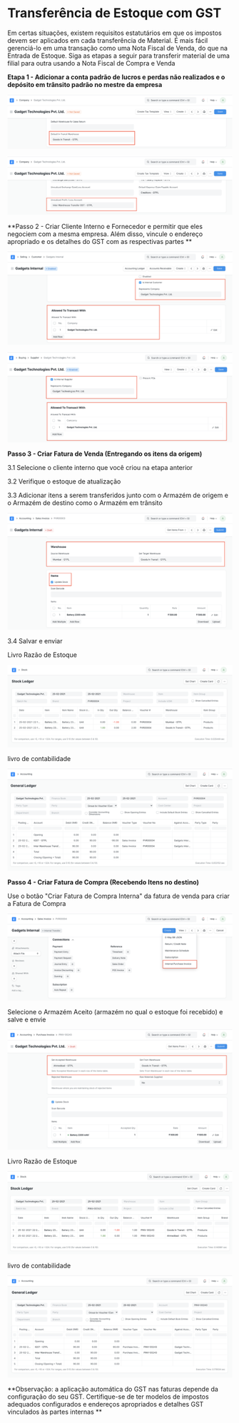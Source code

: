 # Transferência de Estoque com GST


Em certas situações, existem requisitos estatutários em que os impostos devem ser aplicados em cada transferência de Material. É mais fácil gerenciá-lo em uma transação como uma Nota Fiscal de Venda, do que na Entrada de Estoque. Siga as etapas a seguir para transferir material de uma filial para outra usando a Nota Fiscal de Compra e Venda

  


**Etapa 1 - Adicionar a conta padrão de lucros e perdas não realizados e o depósito em trânsito padrão no mestre da empresa**

![](/files/hoGYPBt.png)

  


![](/files/250xhKo.png)

  


  


**Passo 2 - Criar Cliente Interno e Fornecedor e permitir que eles negociem com a mesma empresa. Além disso, vincule o endereço apropriado e os detalhes do GST com as respectivas partes **

  


![](/files/GjUFk7x.png)

  


  


![](/files/LlwQALr.png)

  


**Passo 3 - Criar Fatura de Venda (Entregando os itens da origem)**

  


3.1 Selecione o cliente interno que você criou na etapa anterior

3.2 Verifique o estoque de atualização

3.3 Adicionar itens a serem transferidos junto com o Armazém de origem e o Armazém de destino como o Armazém em trânsito

  


![](/files/vM04qRB.png)

  


3.4 Salvar e enviar

  


Livro Razão de Estoque

![](/files/E2SBSfX.png)

  


livro de contabilidade

![](/files/WEPKbfQ.png)

  


**Passo 4 - Criar Fatura de Compra (Recebendo Itens no destino)**

  


Use o botão "Criar Fatura de Compra Interna" da fatura de venda para criar a Fatura de Compra

  


![](/files/ApyzjiH.png)

  


Selecione o Armazém Aceito (armazém no qual o estoque foi recebido) e salve e envie

![](/files/LHdMlQX.png)

  


Livro Razão de Estoque

![](/files/8pwRilO.png)

  


livro de contabilidade

![](/files/z4uAaLS.png)

  


**Observação: a aplicação automática do GST nas faturas depende da configuração do seu GST. Certifique-se de ter modelos de impostos adequados configurados e endereços apropriados e detalhes GST vinculados às partes internas **